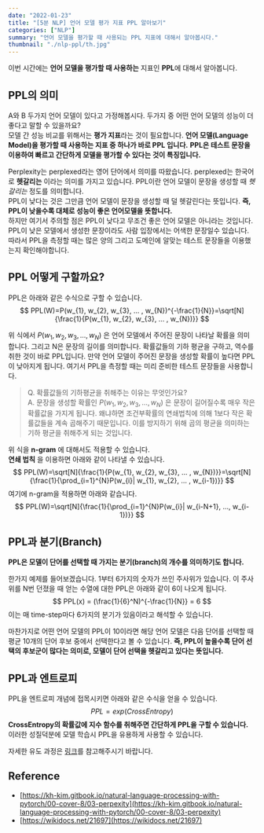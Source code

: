```yaml
---
date: "2022-01-23"
title: "[5분 NLP] 언어 모델 평가 지표 PPL 알아보기"
categories: ["NLP"]
summary: "언어 모델을 평가할 때 사용되는 PPL 지표에 대해서 알아봅시다."
thumbnail: "./nlp-ppl/th.jpg"
---
```

이번 시간에는 **언어 모델을 평가할 때 사용하는** 지표인 **PPL**에 대해서 알아봅니다.

## PPL의 의미
A와 B 두가지 언어 모델이 있다고 가정해봅시다. 두가지 중 어떤 언어 모델의 성능이 더 좋다고 말할 수 있을까요?  
모델 간 성능 비교를 위해서는 **평가 지표**라는 것이 필요합니다. **언어 모델(Language Model)을 평가할 때 사용하는 지표 중 하나가 바로 PPL 입니다.**
**PPL은 테스트 문장을 이용하여 빠르고 간단하게 모델을 평가할 수 있다는 것이 특징입니다.**

Perplexity는 perplexed라는 영어 단어에서 의미를 따왔습니다. perplexed는 한국어로 **헷갈리는** 이라는 의미를 가지고 있습니다.
PPL이란 언어 모델이 문장을 생성할 때 *헷갈리는* 정도를 의미합니다.  
PPL이 낮다는 것은 그만큼 언어 모델이 문장을 생성할 때 덜 헷갈린다는 뜻입니다. **즉, PPL이 낮을수록 대체로 성능이 좋은 언어모델을 뜻합니다.**  
하지만 여기서 주의할 점은 PPL이 낮다고 무조건 좋은 언어 모델은 아니라는 것입니다. PPL이 낮은 모델에서 생성한 문장이라도 사람 입장에서는 어색한 문장일수 있습니다. 따라서 PPL을 측정할 때는 많은 양의 그리고 도메인에 알맞는 테스트 문장들을 이용했는지 확인해야합니다.  



 

## PPL 어떻게 구할까요?
PPL은 아래와 같은 수식으로 구할 수 있습니다.
$$
PPL(W)=P(w_{1}, w_{2}, w_{3}, ... , w_{N})^{-\frac{1}{N}}=\sqrt[N]{\frac{1}{P(w_{1}, w_{2}, w_{3}, ... , w_{N})}}
$$

위 식에서 $P(w_{1}, w_{2}, w_{3}, ... , w_{N})$ 은 언어 모델에서 주어진 문장이 나타날 확률을 의미합니다. 그리고 N은 문장의 길이를 의미합니다. 확률값들의 기하 평균을 구하고, 역수를 취한 것이 바로 PPL입니다. 
만약 언어 모델이 주어진 문장을 생성할 확률이 높다면 PPL이 낮아지게 됩니다. 여기서 PPL을 측정할 때는 미리 준비한 테스트 문장들을 사용합니다.     

> Q. 확률값들의 기하평균을 취해주는 이유는 무엇인가요?  
> A. 문장을 생성할 확률인 $P(w_{1}, w_{2}, w_{3}, ... , w_{N})$ 은 문장이 길어질수록 매우 작은 확률값을 가지게 됩니다. 왜냐하면 조건부확률의 연쇄법칙에 의해 1보다 작은 확률값들을 계속 곱해주기 때문입니다. 이를 방지하기 위해 곱의 평균을 의미하는 기하 평균을 취해주게 되는 것입니다.  

위 식을 **n-gram** 에 대해서도 적용할 수 있습니다.  
**연쇄 법칙** 을 이용하면 아래와 같이 나타낼 수 있습니다.
$$
PPL(W)=\sqrt[N]{\frac{1}{P(w_{1}, w_{2}, w_{3}, ... , w_{N})}}=\sqrt[N]{\frac{1}{\prod_{i=1}^{N}P(w_{i}| w_{1}, w_{2}, ... , w_{i-1})}}
$$
여기에 n-gram을 적용하면 아래와 같습니다.
$$
PPL(W)=\sqrt[N]{\frac{1}{\prod_{i=1}^{N}P(w_{i}| w_{i-N+1}, ..., w_{i-1})}}
$$


## PPL과 분기(Branch)
**PPL은 모델이 단어를 선택할 때 가지는 분기(branch)의 개수를 의미하기도 합니다.**

한가지 예제를 들어보겠습니다. 1부터 6가지의 숫자가 쓰인 주사위가 있습니다. 이 주사위를 N번 던졌을 때 얻는 수열에 대한 PPL은 아래와 같이 6이 나오게 됩니다.
$$
PPL(x) = (\frac{1}{6}^N)^{-\frac{1}{N}} = 6
$$
이는 매 time-step마다 6가지의 분기가 있음이라고 해석할 수 있습니다.

마찬가지로 어떤 언어 모델의 PPL이 10이라면 해당 언어 모델은 다음 단어를 선택할 때 평균 10개의 단어 후보 중에서 선택한다고 볼 수 있습니다.
**즉, PPL이 높을수록 단어 선택의 후보군이 많다는 의미로, 모델이 단어 선택을 헷갈리고 있다는 뜻입니다.**

## PPL과 엔트로피
PPL을 엔트로피 개념에 접목시키면 아래와 같은 수식을 얻을 수 있습니다.
$$
PPL = exp(CrossEntropy)
$$
**CrossEntropy의 확률값에 지수 함수를 취해주면 간단하게 PPL을 구할 수 있습니다.** 이러한 성질덕분에 모델 학습시 PPL을 유용하게 사용할 수 있습니다.  

자세한 유도 과정은 [링크](https://kh-kim.gitbook.io/natural-language-processing-with-pytorch/00-cover-8/03-perpexity#ppl-1)를 참고해주시기 바랍니다.

## Reference
- [https://kh-kim.gitbook.io/natural-language-processing-with-pytorch/00-cover-8/03-perpexity](https://kh-kim.gitbook.io/natural-language-processing-with-pytorch/00-cover-8/03-perpexity)
- [https://wikidocs.net/21697](https://wikidocs.net/21697)